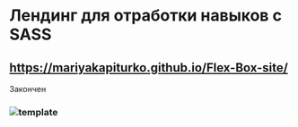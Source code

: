 # Лендинг для отработки навыков с SASS
## https://mariyakapiturko.github.io/Flex-Box-site/
Закончен
### ![template](https://user-images.githubusercontent.com/48768449/73935171-ffd93f80-48f0-11ea-9805-cfe601e7a05f.jpg)
